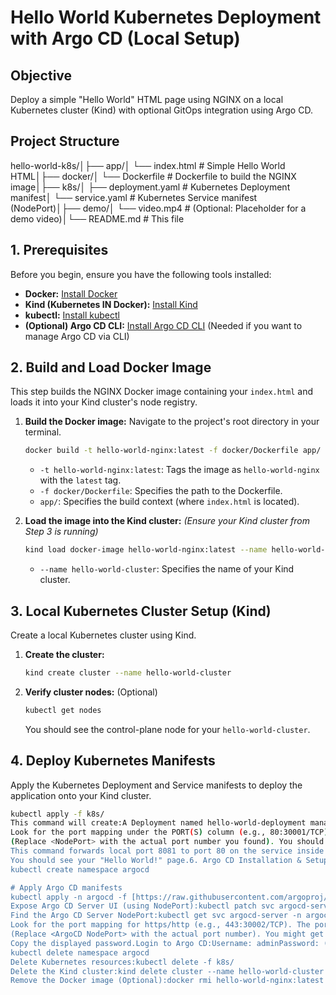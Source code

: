 # Hello World Kubernetes Deployment with Argo CD (Local Setup)

## Objective

Deploy a simple "Hello World" HTML page using NGINX on a local Kubernetes cluster (Kind) with optional GitOps integration using Argo CD.

## Project Structure

hello-world-k8s/│├── app/│   └── index.html         # Simple Hello World HTML│├── docker/│   └── Dockerfile         # Dockerfile to build the NGINX image│├── k8s/│   ├── deployment.yaml    # Kubernetes Deployment manifest│   └── service.yaml       # Kubernetes Service manifest (NodePort)│├── demo/│   └── video.mp4          # (Optional: Placeholder for a demo video)│└── README.md              # This file
## 1. Prerequisites

Before you begin, ensure you have the following tools installed:

* **Docker:** [Install Docker](https://docs.docker.com/get-docker/)
* **Kind (Kubernetes IN Docker):** [Install Kind](https://kind.sigs.k8s.io/docs/user/quick-start/#installation)
* **kubectl:** [Install kubectl](https://kubernetes.io/docs/tasks/tools/install-kubectl/)
* **(Optional) Argo CD CLI:** [Install Argo CD CLI](https://argo-cd.readthedocs.io/en/stable/cli_installation/) (Needed if you want to manage Argo CD via CLI)

## 2. Build and Load Docker Image

This step builds the NGINX Docker image containing your `index.html` and loads it into your Kind cluster's node registry.

1.  **Build the Docker image:**
    Navigate to the project's root directory in your terminal.

    ```bash
    docker build -t hello-world-nginx:latest -f docker/Dockerfile app/
    ```
    * `-t hello-world-nginx:latest`: Tags the image as `hello-world-nginx` with the `latest` tag.
    * `-f docker/Dockerfile`: Specifies the path to the Dockerfile.
    * `app/`: Specifies the build context (where `index.html` is located).

2.  **Load the image into the Kind cluster:**
    *(Ensure your Kind cluster from Step 3 is running)*

    ```bash
    kind load docker-image hello-world-nginx:latest --name hello-world-cluster
    ```
    * `--name hello-world-cluster`: Specifies the name of your Kind cluster.

## 3. Local Kubernetes Cluster Setup (Kind)

Create a local Kubernetes cluster using Kind.

1.  **Create the cluster:**

    ```bash
    kind create cluster --name hello-world-cluster
    ```

2.  **Verify cluster nodes:** (Optional)

    ```bash
    kubectl get nodes
    ```
    You should see the control-plane node for your `hello-world-cluster`.

## 4. Deploy Kubernetes Manifests

Apply the Kubernetes Deployment and Service manifests to deploy the application onto your Kind cluster.

```bash
kubectl apply -f k8s/
This command will create:A Deployment named hello-world-deployment managing the NGINX pods.A Service named hello-world-service of type NodePort to expose the Deployment.5. Access the ApplicationThere are two primary ways to access the deployed "Hello World" application:Option 1: Using NodePortFind the NodePort: Get the details of the hello-world-service.kubectl get svc hello-world-service
Look for the port mapping under the PORT(S) column (e.g., 80:30001/TCP). The port after the colon (30001 in this example) is the NodePort.Access in Browser: Open your web browser and navigate to:http://localhost:<NodePort>
(Replace <NodePort> with the actual port number you found). You should see your "Hello World!" page.Option 2: Using Port-ForwardingIf accessing via NodePort doesn't work (e.g., due to firewall restrictions or Docker Desktop networking), use kubectl port-forward.Forward the port:kubectl port-forward svc/hello-world-service 8081:80
This command forwards local port 8081 to port 80 on the service inside the cluster. Keep this terminal window open.Access in Browser: Open your web browser and navigate to:http://localhost:8081
You should see your "Hello World!" page.6. Argo CD Installation & Setup (Optional GitOps)Follow these steps to install Argo CD into your cluster and configure it to manage the "Hello World" application (assuming your manifests are in a Git repository).Install Argo CD:# Create namespace for Argo CD
kubectl create namespace argocd

# Apply Argo CD manifests
kubectl apply -n argocd -f [https://raw.githubusercontent.com/argoproj/argo-cd/stable/manifests/install.yaml](https://raw.githubusercontent.com/argoproj/argo-cd/stable/manifests/install.yaml)
Expose Argo CD Server UI (using NodePort):kubectl patch svc argocd-server -n argocd --type merge -p '{"spec": {"type": "NodePort"}}'
Find the Argo CD Server NodePort:kubectl get svc argocd-server -n argocd
Look for the port mapping for https/http (e.g., 443:30002/TCP). The port after the colon (30002 in this example) is the NodePort for the UI.Access Argo CD UI: Open your browser and navigate to:https://localhost:<ArgoCD NodePort>
(Replace <ArgoCD NodePort> with the actual port number). You might get a certificate warning; proceed if you trust the source.Get Initial Admin Password:kubectl get secret argocd-initial-admin-secret -n argocd -o jsonpath="{.data.password}" | base64 --decode; echo
Copy the displayed password.Login to Argo CD:Username: adminPassword: (The password you retrieved in the previous step)Configure Argo CD Application:Inside the Argo CD UI, create a new application.Configure it to point to your Git repository where the k8s/ manifests are stored.Set the path to k8s/.Set the destination cluster URL to https://kubernetes.default.svc.Set the destination namespace to default (or wherever you want to deploy).Once created, Argo CD will automatically sync the manifests from your Git repository to the cluster, deploying or updating the "Hello World" application.CleanupTo remove the resources created:Delete Argo CD Application (if configured): Use the Argo CD UI or CLI.Uninstall Argo CD (if installed):kubectl delete -n argocd -f [https://raw.githubusercontent.com/argoproj/argo-cd/stable/manifests/install.yaml](https://raw.githubusercontent.com/argoproj/argo-cd/stable/manifests/install.yaml)
kubectl delete namespace argocd
Delete Kubernetes resources:kubectl delete -f k8s/
Delete the Kind cluster:kind delete cluster --name hello-world-cluster
Remove the Docker image (Optional):docker rmi hello-world-nginx:latest
